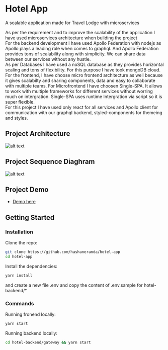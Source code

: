 # Hotel App

A scalable application made for Travel Lodge with microservices<br />

As per the requirement and to improve the scalability of the application I have used microservices architecture when building the project<br />
For the backend development I have used Apollo Federation with nodejs as Apollo plays a leading role when comes to graphql. And Apollo Federation provides tons of scalability along with simplicity. We can share data between our services without any hustle. <br />
As per Databases I have used a noSQL database as they provides horizontal scaling and tons of flexibility. For this purpose I have took mongoDB cloud. <br />
For the frontend, I have choose micro frontend architecture as well because it gives scalabilty and sharing components, data and easy to collaborate with multiple teams. For Microfrontend I have choosen Single-SPA. It allows to work with multiple frameworks for different services without worring much on intergration. Single-SPA uses runtime Intergration via script so it is super flexible. <br />
For this project I have used only react for all services and Apollo client for communication with our graphql backend, styled-components for themeing and styles. <br />

## Project Architecture

![alt text](https://github.com/hashaneranda/hotel-app/blob/main/architecture-hotel.png?raw=true)

## Project Sequence Diaghram

![alt text](https://github.com/hashaneranda/hotel-app/blob/main/sequence-hotel.png?raw=true)

## Project Demo

- [Demo here](https://www.loom.com/share/74853739bbb34687ae7ebe158a97be8c)

## Getting Started

### Installation

Clone the repo:

```bash
git clone https://github.com/hashaneranda/hotel-app
cd hotel-app
```

Install the dependencies:

```bash
yarn install
```

and create a new file .env and copy the content of .env.sample for hotel-backend/\*

### Commands

Running fronend locally:

```bash
yarn start
```

Running backend locally:

```bash
cd hotel-backend/gateway && yarn start
```
